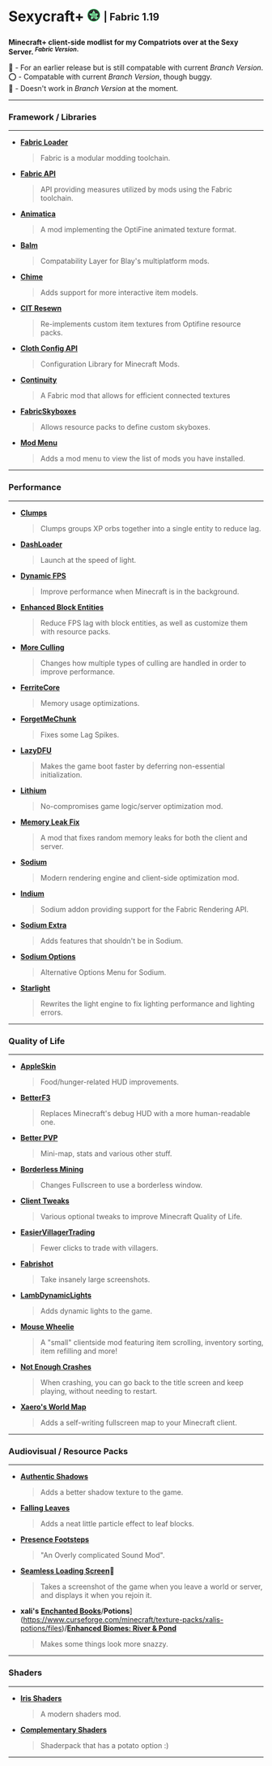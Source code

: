 # Sexycraft+ <img src="assets/logo.png" alt="logo" style="width:25px;height:25px;"> <sub><sup>| Fabric 1.19</sub></sup>

**Minecraft+ client-side modlist for my Compatriots over at the Sexy Server.<sup> _Fabric Version_.** </sup>

🔵 - For an earlier release but is still compatable with current _Branch Version_.  
⭕ - Compatable with current _Branch Version_, though buggy.  
🔴 - Doesn't work in _Branch Version_ at the moment.

---
### Framework / Libraries
---

* [**Fabric Loader**](https://fabricmc.net/use/installer/)  
  >Fabric is a modular modding toolchain.

* [**Fabric API**](https://modrinth.com/mod/fabric-api/versions)  
  >API providing measures utilized by mods using the Fabric toolchain. 

* [**Animatica**](https://modrinth.com/mod/animatica/versions)  
  >A mod implementing the OptiFine animated texture format. 

* [**Balm**](https://modrinth.com/mod/balm/versions)  
  >Compatability Layer for Blay's multiplatform mods. 

* [**Chime**](https://modrinth.com/mod/chime/versions)  
  >Adds support for more interactive item models.

* [**CIT Resewn**](https://modrinth.com/mod/cit-resewn/versions)  
  >Re-implements custom item textures from Optifine resource packs.

* [**Cloth Config API**](https://modrinth.com/mod/cloth-config/versions)  
  >Configuration Library for Minecraft Mods.

* [**Continuity**](https://modrinth.com/mod/continuity/versions)  
  >A Fabric mod that allows for efficient connected textures 

* [**FabricSkyboxes**](https://modrinth.com/mod/fabricskyboxes/versions)  
  >Allows resource packs to define custom skyboxes. 

* [**Mod Menu**](https://modrinth.com/mod/modmenu/versions)  
  >Adds a mod menu to view the list of mods you have installed. 


---
### Performance
---

* [**Clumps**](https://www.curseforge.com/minecraft/mc-mods/clumps/files)  
  >Clumps groups XP orbs together into a single entity to reduce lag.
  
* [**DashLoader**](https://modrinth.com/mod/dashloader/versions)  
  >Launch at the speed of light.
  
* [**Dynamic FPS**](https://modrinth.com/mod/dynamic-fps/versions)  
  >Improve performance when Minecraft is in the background.
  
* [**Enhanced Block Entities**](https://modrinth.com/mod/ebe/versions)  
  >Reduce FPS lag with block entities, as well as customize them with resource packs.
  
* [**More Culling**](https://modrinth.com/mod/moreculling/versions)  
  >Changes how multiple types of culling are handled in order to improve performance. 
  
* [**FerriteCore**](https://modrinth.com/mod/ferrite-core/versions)  
  >Memory usage optimizations.
  
* [**ForgetMeChunk**](https://modrinth.com/mod/forgetmechunk/versions)  
  >Fixes some Lag Spikes.
  
* [**LazyDFU**](https://modrinth.com/mod/lazydfu/versions)  
  >Makes the game boot faster by deferring non-essential initialization.
  
* [**Lithium**](https://modrinth.com/mod/Lithium/versions)  
  >No-compromises game logic/server optimization mod.
  
* [**Memory Leak Fix**](https://modrinth.com/mod/memoryleakfix/versions)  
  >A mod that fixes random memory leaks for both the client and server.
  
* [**Sodium**](https://modrinth.com/mod/sodium/versions)  
  >Modern rendering engine and client-side optimization mod.

* [**Indium**](https://modrinth.com/mod/indium/versions)  
  >Sodium addon providing support for the Fabric Rendering API.
  
* [**Sodium Extra**](https://modrinth.com/mod/sodium-extra/versions)  
  >Adds features that shouldn't be in Sodium.
  
* [**Sodium Options**](https://modrinth.com/mod/reeses-sodium-options/versions)  
  >Alternative Options Menu for Sodium.
  
* [**Starlight**](https://modrinth.com/mod/starlight/versions)  
  >Rewrites the light engine to fix lighting performance and lighting errors.
  
  
---
### Quality of Life
---

* [**AppleSkin**](https://modrinth.com/mod/appleskin/versions)  
  >Food/hunger-related HUD improvements.
  
* [**BetterF3**](https://modrinth.com/mod/BetterF3/versions)  
  >Replaces Minecraft's debug HUD with a more human-readable one. 
  
* [**Better PVP**](https://chocolateminecraft.com/fairplaydownload.php)  
  >Mini-map, stats and various other stuff.
  
* [**Borderless Mining**](https://modrinth.com/mod/borderless-mining/versions)  
  >Changes Fullscreen to use a borderless window.
  
* [**Client Tweaks**](https://modrinth.com/mod/client-tweaks/versions)  
  >Various optional tweaks to improve Minecraft Quality of Life.
  
* [**EasierVillagerTrading**](https://modrinth.com/mod/easiervillagertrading/versions)  
  >Fewer clicks to trade with villagers.
  
* [**Fabrishot**](https://modrinth.com/mod/fabrishot/versions)  
  >Take insanely large screenshots.
  
* [**LambDynamicLights**](https://modrinth.com/mod/lambdynamiclights/versions)  
  >Adds dynamic lights to the game.
  
* [**Mouse Wheelie**](https://modrinth.com/mod/mouse-wheelie/versions)  
  >A "small" clientside mod featuring item scrolling, inventory sorting, item refilling and more!
  
* [**Not Enough Crashes**](https://modrinth.com/mod/notenoughcrashes/versions)  
  >When crashing, you can go back to the title screen and keep playing, without needing to restart.
  
 
* [**Xaero's World Map**](https://www.curseforge.com/minecraft/mc-mods/xaeros-world-map/files)  
  >Adds a self-writing fullscreen map to your Minecraft client.


---
### Audiovisual / Resource Packs
---

* [**Authentic Shadows**](https://www.curseforge.com/minecraft/texture-packs/authentic-shadows/files)  
  >Adds a better shadow texture to the game.

* [**Falling Leaves**](https://modrinth.com/mod/fallingleaves/versions)  
  >Adds a neat little particle effect to leaf blocks.

* [**Presence Footsteps**](https://modrinth.com/mod/presence-footsteps/versions)  
  >"An Overly complicated Sound Mod".

* [**Seamless Loading Screen**](https://modrinth.com/mod/seamless-loading-screen/versions)🔴  
  >Takes a screenshot of the game when you leave a world or server, and displays it when you rejoin it.

* **xali's** [**Enchanted Books**](https://www.curseforge.com/minecraft/texture-packs/xalis-enchanted-books/files)/**Potions**](https://www.curseforge.com/minecraft/texture-packs/xalis-potions/files)/[**Enhanced Biomes: River & Pond**](https://www.curseforge.com/minecraft/texture-packs/xalis-enhanced-biomes-river-pond/files)  
  >Makes some things look more snazzy.


---
### Shaders
---

* [**Iris Shaders**](https://modrinth.com/mod/iris/versions)  
  >A modern shaders mod. 

* [**Complementary Shaders**](https://www.curseforge.com/minecraft/customization/complementary-shaders/files)  
  >Shaderpack that has a potato option :)


---
